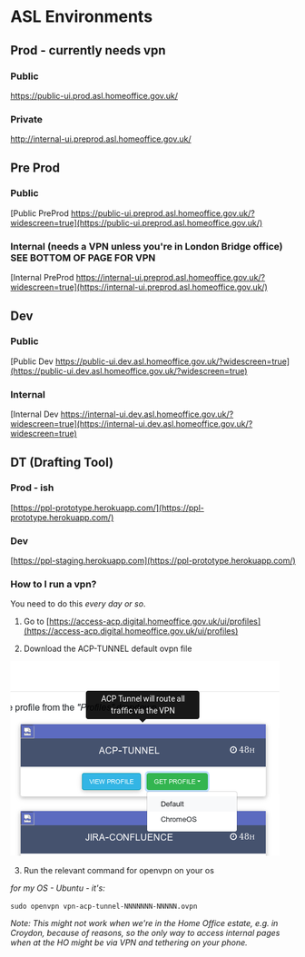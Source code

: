 # ASL Environments

## Prod - currently needs vpn
### Public
https://public-ui.prod.asl.homeoffice.gov.uk/
### Private
http://internal-ui.preprod.asl.homeoffice.gov.uk/

## Pre Prod
### Public
[Public PreProd https://public-ui.preprod.asl.homeoffice.gov.uk/?widescreen=true](https://public-ui.preprod.asl.homeoffice.gov.uk/)

### Internal (needs a VPN unless you're in London Bridge office) SEE BOTTOM OF PAGE FOR VPN
[Internal PreProd https://internal-ui.preprod.asl.homeoffice.gov.uk/?widescreen=true](https://internal-ui.preprod.asl.homeoffice.gov.uk/)

## Dev

### Public
[Public Dev https://public-ui.dev.asl.homeoffice.gov.uk/?widescreen=true](https://public-ui.dev.asl.homeoffice.gov.uk/?widescreen=true)

### Internal
[Internal Dev https://internal-ui.dev.asl.homeoffice.gov.uk/?widescreen=true](https://internal-ui.dev.asl.homeoffice.gov.uk/?widescreen=true)

## DT (Drafting Tool)

### Prod - ish
[https://ppl-prototype.herokuapp.com/](https://ppl-prototype.herokuapp.com/)

### Dev
[https://ppl-staging.herokuapp.com](https://ppl-prototype.herokuapp.com/)


### How to I run a vpn?

You need to do this *every day or so*.

1. Go to [https://access-acp.digital.homeoffice.gov.uk/ui/profiles](https://access-acp.digital.homeoffice.gov.uk/ui/profiles)

2. Download the ACP-TUNNEL default ovpn file

![VPN Download](graphs/VPN_Download.png)

3. Run the relevant command for openvpn on your os

*for my OS - Ubuntu - it's:*

`sudo openvpn vpn-acp-tunnel-NNNNNNN-NNNNN.ovpn`

*Note: This might not work when we're in the Home Office estate, e.g. in Croydon, because of reasons, so the only way to access internal pages when at the HO might be via VPN and tethering on your phone.*

